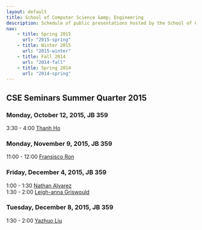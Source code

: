 ```yaml
---
layout: default
title: School of Computer Science &amp; Engineering
description: Schedule of public presentations hosted by the School of CSE.
nav:
    - title: Spring 2015
      url: "2015-spring"
    - title: Winter 2015
      url: "2015-winter"
    - title: Fall 2014
      url: "2014-fall"
    - title: Spring 2014
      url: "2014-spring"
---
```


## CSE Seminars __Summer Quarter 2015__

### Monday, October 12, 2015, JB 359

  3:30 -  4:00 [Thanh Ho](2015-fall/thanh-ho.pdf) <br>

### Monday, November 9, 2015, JB 359

 11:00 - 12:00 [Fransisco Ron](2015-fall/fransisco-ron.pdf) <br>

### Friday, December 4, 2015, JB 359

  1:00 -  1:30 [Nathan Alvarez](2015-fall/nathan-alvarez.pdf) <br>
  1:30 -  2:00 [Leigh-anna Griswould](2015-fall/leigh-anna-griswould.pdf) <br>

### Tuesday, December 8, 2015, JB 359

  1:30 -  2:00 [Yazhuo Liu](2015-fall/yazhuo-liu.pdf) <br>

